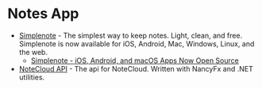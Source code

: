 # Notes App


* [Simplenote](https://simplenote.com/) - The simplest way to keep notes. Light, clean, and free. Simplenote is now available for iOS, Android, Mac, Windows, Linux, and the web.
	* [Simplenote - iOS, Android, and macOS Apps Now Open Source](https://simplenote.com/2016/08/11/ios-android-and-macos-apps-now-open-source/)
* [NoteCloud API](https://github.com/itderrickh/NoteCloudApi) - The api for NoteCloud. Written with NancyFx and .NET utilities.
